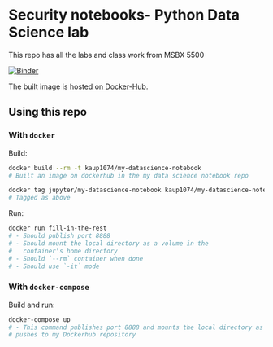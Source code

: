 # Security notebooks- Python Data Science lab
This repo has all the labs and class work from MSBX 5500

[![Binder](https://mybinder.org/badge_logo.svg)](https://mybinder.org/v2/gh/KarteekaU/My-Datascience-Notebook/HEAD)

The built image is [hosted on Docker-Hub](https://hub.docker.com/layers/kaup1074/my-datascience-notebook/latest/images/sha256-48f8e3077ff6573b3e4bd42849da4a70bbe8cae555536febb10f80c2932ad486?context=repo).

## Using this repo
### With `docker`
Build:

```bash
docker build --rm -t kaup1074/my-datascience-notebook
# Built an image on dockerhub in the my data science notebook repo

docker tag jupyter/my-datascience-notebook kaup1074/my-datascience-notebook
# Tagged as above
```

Run:

```bash
docker run fill-in-the-rest
# - Should publish port 8888
# - Should mount the local directory as a volume in the
#   container's home directory
# - Should `--rm` container when done
# - Should use `-it` mode
```

### With `docker-compose`
Build and run:

```bash
docker-compose up
# - This command publishes port 8888 and mounts the local directory as a volume in the container's home directory
# pushes to my Dockerhub repository
```
